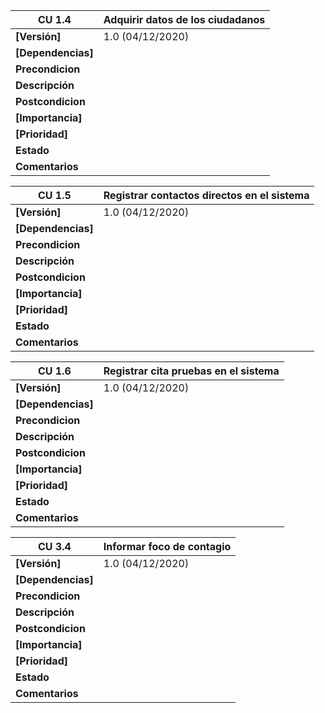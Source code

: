 
| **CU 1.4** | Adquirir datos de los ciudadanos |
| -- | -- |
| **[Versión]** | 1.0 (04/12/2020) |
| **[Dependencias]** |  |
| **Precondicion** |  |
| **Descripción** | |
| **Postcondicion** |  |
| **[Importancia]** | |
| **[Prioridad]** | |
| **Estado** |  |
| **Comentarios** | |

| **CU 1.5** | Registrar contactos directos en el sistema |
| -- | -- |
| **[Versión]** | 1.0 (04/12/2020) |
| **[Dependencias]** |  |
| **Precondicion** |  |
| **Descripción** | |
| **Postcondicion** |  |
| **[Importancia]** | |
| **[Prioridad]** | |
| **Estado** |  |
| **Comentarios** | |

| **CU 1.6** | Registrar cita pruebas en el sistema |
| -- | -- |
| **[Versión]** | 1.0 (04/12/2020) |
| **[Dependencias]** |  |
| **Precondicion** |  |
| **Descripción** | |
| **Postcondicion** |  |
| **[Importancia]** | |
| **[Prioridad]** | |
| **Estado** |  |
| **Comentarios** | |

| **CU 3.4** | Informar foco de contagio |
| -- | -- |
| **[Versión]** | 1.0 (04/12/2020) |
| **[Dependencias]** |  |
| **Precondicion** |  |
| **Descripción** | |
| **Postcondicion** |  |
| **[Importancia]** | |
| **[Prioridad]** | |
| **Estado** |  |
| **Comentarios** | |
